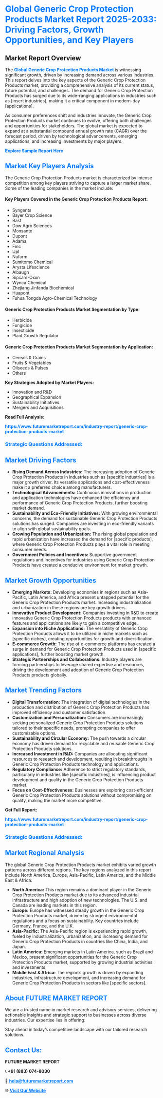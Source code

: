 <h1 style="color: #007BFF;">Global Generic Crop Protection Products Market Report 2025-2033: Driving Factors, Growth Opportunities, and Key Players</h1>

<section id="overview">
<h2>Market Report Overview</h2>
<p>The <a href="https://www.futuremarketreport.com/industry-report/generic-crop-protection-products-market" style="color: #007BFF; text-decoration: none;"><strong>Global Generic Crop Protection Products Market</strong></a> is witnessing significant growth, driven by increasing demand across various industries. This report delves into the key aspects of the Generic Crop Protection Products market, providing a comprehensive analysis of its current status, future potential, and challenges. The demand for Generic Crop Protection Products has surged due to its wide-ranging applications in industries such as [insert industries], making it a critical component in modern-day [applications].</p>
<p>As consumer preferences shift and industries innovate, the Generic Crop Protection Products market continues to evolve, offering both challenges and opportunities for stakeholders. The global market is expected to expand at a substantial compound annual growth rate (CAGR) over the forecast period, driven by technological advancements, emerging applications, and increasing investments by major players.</p>
</section>

<section id="overview">
<p><a href="https://www.futuremarketreport.com/request-sample/reportId=30796" style="color: #007BFF; text-decoration: none;"><strong>Explore Sample Report Here</strong></a></p>
</section>

<section id="key-players">
<h2 style="color: #007BFF;">Market Key Players Analysis</h2>
<p>The Generic Crop Protection Products market is characterized by intense competition among key players striving to capture a larger market share. Some of the leading companies in the market include:</p>
<h4>Key Players Covered in the Generic Crop Protection Products Report:</h4>
<ul><li>Syngenta</li><li>Bayer Crop Science</li><li>Basf</li><li>Dow Agro Sciences</li><li>Monsanto</li><li>Dupont</li><li>Adama</li><li>Fmc</li><li>Upl</li><li>Nufarm</li><li>Sumitomo Chemical</li><li>Arysta Lifescience</li><li>Albaugh</li><li>Sipcam-Oxon</li><li>Wynca Chemical</li><li>Zhejiang Jinfanda Biochemical</li><li>Huapont</li><li>Fuhua Tongda Agro-Chemical Technology</li></ul>
<h4>Generic Crop Protection Products Market Segmentation by Type:</h4>
<ul><li>Herbicide</li><li>Fungicide</li><li>Insecticide</li><li>Plant Growth Regulator</li></ul>

<h4>Generic Crop Protection Products Market Segmentation by Application:</h4>
<ul><li>Cereals &amp; Grains</li><li>Fruits &amp; Vegetables</li><li>Oilseeds &amp; Pulses</li><li>Others</li></ul>
<p><strong>Key Strategies Adopted by Market Players:</strong></p>
<ul>
<li>Innovation and R&D</li>
<li>Geographical Expansion</li>
<li>Sustainability Initiatives</li>
<li>Mergers and Acquisitions</li>
</ul>
</section>

<section>
<p><strong>Read Full Analysis: </strong></p><a href="https://www.futuremarketreport.com/industry-report/generic-crop-protection-products-market" style="color: #007BFF; text-decoration: none;"><strong>https://www.futuremarketreport.com/industry-report/generic-crop-protection-products-market</strong></a>
<h3 style="color: #007BFF;">Strategic Questions Addressed:</h3>
</section>

<section id="driving-factors">
<h2 style="color: #007BFF;">Market Driving Factors</h2>
<ul>
<li><strong>Rising Demand Across Industries:</strong> The increasing adoption of Generic Crop Protection Products in industries such as [specific industries] is a major growth driver. Its versatile applications and cost-effectiveness make it a preferred choice among manufacturers.</li>
<li><strong>Technological Advancements:</strong> Continuous innovations in production and application technologies have enhanced the efficiency and performance of Generic Crop Protection Products, further boosting market demand.</li>
<li><strong>Sustainability and Eco-Friendly Initiatives:</strong> With growing environmental concerns, the demand for sustainable Generic Crop Protection Products solutions has surged. Companies are investing in eco-friendly variants to align with global sustainability goals.</li>
<li><strong>Growing Population and Urbanization:</strong> The rising global population and rapid urbanization have increased the demand for [specific products], where Generic Crop Protection Products plays a vital role in meeting consumer needs.</li>
<li><strong>Government Policies and Incentives:</strong> Supportive government regulations and incentives for industries using Generic Crop Protection Products have created a conducive environment for market growth.</li>
</ul>
</section>

<section id="growth-opportunities">
<h2 style="color: #007BFF;">Market Growth Opportunities</h2>
<ul>
<li><strong>Emerging Markets:</strong> Developing economies in regions such as Asia-Pacific, Latin America, and Africa present untapped potential for the Generic Crop Protection Products market. Increasing industrialization and urbanization in these regions are key growth drivers.</li>
<li><strong>Innovative Product Development:</strong> Companies investing in R&D to create innovative Generic Crop Protection Products products with enhanced features and applications are likely to gain a competitive edge.</li>
<li><strong>Expansion into Niche Applications:</strong> The versatility of Generic Crop Protection Products allows it to be utilized in niche markets such as [specific niches], creating opportunities for growth and diversification.</li>
<li><strong>E-commerce Growth:</strong> The rise of e-commerce platforms has created a surge in demand for Generic Crop Protection Products used in [specific applications], further boosting market growth.</li>
<li><strong>Strategic Partnerships and Collaborations:</strong> Industry players are forming partnerships to leverage shared expertise and resources, driving the development and adoption of Generic Crop Protection Products products globally.</li>
</ul>
</section>

<section id="trending-factors">
<h2 style="color: #007BFF;">Market Trending Factors</h2>
<ul>
<li><strong>Digital Transformation:</strong> The integration of digital technologies in the production and distribution of Generic Crop Protection Products has improved efficiency and customer satisfaction.</li>
<li><strong>Customization and Personalization:</strong> Consumers are increasingly seeking personalized Generic Crop Protection Products solutions tailored to their specific needs, prompting companies to offer customizable options.</li>
<li><strong>Sustainability and Circular Economy:</strong> The push towards a circular economy has driven demand for recyclable and reusable Generic Crop Protection Products solutions.</li>
<li><strong>Increased Investment in R&D:</strong> Companies are allocating significant resources to research and development, resulting in breakthroughs in Generic Crop Protection Products technology and applications.</li>
<li><strong>Regulatory Compliance:</strong> Adherence to strict regulatory standards, particularly in industries like [specific industries], is influencing product development and quality in the Generic Crop Protection Products market.</li>
<li><strong>Focus on Cost-Effectiveness:</strong> Businesses are exploring cost-efficient Generic Crop Protection Products solutions without compromising on quality, making the market more competitive.</li>
</ul>
</section>

<section>
<p><strong>Get Full Report: </strong></p><a href="https://www.futuremarketreport.com/industry-report/generic-crop-protection-products-market" style="color: #007BFF; text-decoration: none;"><strong>https://www.futuremarketreport.com/industry-report/generic-crop-protection-products-market</strong></a>
<h3 style="color: #007BFF;">Strategic Questions Addressed:</h3>
</section>


<section id="regional-analysis">
<h2 style="color: #007BFF;">Market Regional Analysis</h2>
<p>The global Generic Crop Protection Products market exhibits varied growth patterns across different regions. The key regions analyzed in this report include North America, Europe, Asia-Pacific, Latin America, and the Middle East & Africa:</p>
<ul>
<li><strong>North America:</strong> This region remains a dominant player in the Generic Crop Protection Products market due to its advanced industrial infrastructure and high adoption of new technologies. The U.S. and Canada are leading markets in this region.</li>
<li><strong>Europe:</strong> Europe has witnessed steady growth in the Generic Crop Protection Products market, driven by stringent environmental regulations and a focus on sustainability. Key countries include Germany, France, and the U.K.</li>
<li><strong>Asia-Pacific:</strong> The Asia-Pacific region is experiencing rapid growth, fueled by industrialization, urbanization, and increasing demand for Generic Crop Protection Products in countries like China, India, and Japan.</li>
<li><strong>Latin America:</strong> Emerging markets in Latin America, such as Brazil and Mexico, present significant opportunities for the Generic Crop Protection Products market, supported by growing industrial activities and investments.</li>
<li><strong>Middle East & Africa:</strong> The region’s growth is driven by expanding industries, infrastructure development, and increasing demand for Generic Crop Protection Products in sectors like [specific sectors].</li>
</ul>
</section>

<footer>
<h2 style="color: #007BFF;">About FUTURE MARKET REPORT</h2>
<p>We are a trusted name in market research and advisory services, delivering actionable insights and strategic support to businesses across diverse industries. Our expertise lies in offering:</p>

<p>Stay ahead in today’s competitive landscape with our tailored research solutions.</p>

<h2 style="color: #007BFF;">Contact Us:</h2>
<p><strong>FUTURE MARKET REPORT</strong></p>
<p>📞 <strong>+91 (883) 074-8030</strong></p>
<p>📧 <strong><a href="mailto:help@futuremarketreport.com" style="color: #007BFF;">help@futuremarketreport.com</a></strong></p>
<p>🌐 <strong><a href="https://www.futuremarketreport.com/" style="color: #007BFF;">Visit Our Website</a></strong></p>
</footer>